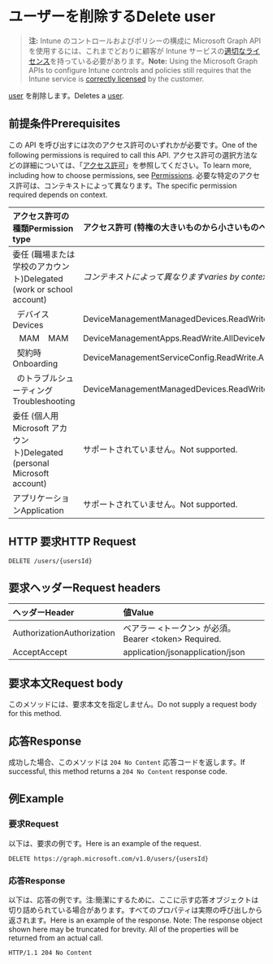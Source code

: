 # <a name="delete-user"></a><span data-ttu-id="44dff-101">ユーザーを削除する</span><span class="sxs-lookup"><span data-stu-id="44dff-101">Delete user</span></span>

> <span data-ttu-id="44dff-102">**注:** Intune のコントロールおよびポリシーの構成に Microsoft Graph API を使用するには、これまでどおりに顧客が Intune サービスの[適切なライセンス](https://go.microsoft.com/fwlink/?linkid=839381)を持っている必要があります。</span><span class="sxs-lookup"><span data-stu-id="44dff-102">**Note:** Using the Microsoft Graph APIs to configure Intune controls and policies still requires that the Intune service is [correctly licensed](https://go.microsoft.com/fwlink/?linkid=839381) by the customer.</span></span>

<span data-ttu-id="44dff-103">[user](../resources/intune_shared_user.md) を削除します。</span><span class="sxs-lookup"><span data-stu-id="44dff-103">Deletes a [user](../resources/intune_shared_user.md).</span></span>
## <a name="prerequisites"></a><span data-ttu-id="44dff-104">前提条件</span><span class="sxs-lookup"><span data-stu-id="44dff-104">Prerequisites</span></span>
<span data-ttu-id="44dff-105">この API を呼び出すには次のアクセス許可のいずれかが必要です。</span><span class="sxs-lookup"><span data-stu-id="44dff-105">One of the following permissions is required to call this API.</span></span> <span data-ttu-id="44dff-106">アクセス許可の選択方法などの詳細については、「[アクセス許可](../../../concepts/permissions_reference.md)」を参照してください。</span><span class="sxs-lookup"><span data-stu-id="44dff-106">To learn more, including how to choose permissions, see [Permissions](../../../concepts/permissions_reference.md).</span></span>  <span data-ttu-id="44dff-107">必要な特定のアクセス許可は、コンテキストによって異なります。</span><span class="sxs-lookup"><span data-stu-id="44dff-107">The specific permission required depends on context.</span></span>

|<span data-ttu-id="44dff-108">アクセス許可の種類</span><span class="sxs-lookup"><span data-stu-id="44dff-108">Permission type</span></span>|<span data-ttu-id="44dff-109">アクセス許可 (特権の大きいものから小さいものへ)</span><span class="sxs-lookup"><span data-stu-id="44dff-109">Permissions (from most to least privileged)</span></span>|
|:---|:---|
|<span data-ttu-id="44dff-110">委任 (職場または学校のアカウント)</span><span class="sxs-lookup"><span data-stu-id="44dff-110">Delegated (work or school account)</span></span>| <span data-ttu-id="44dff-111">_コンテキストによって異なります_</span><span class="sxs-lookup"><span data-stu-id="44dff-111">_varies by context_</span></span>|
| <span data-ttu-id="44dff-112">&nbsp;&nbsp;デバイス</span><span class="sxs-lookup"><span data-stu-id="44dff-112">&nbsp; &nbsp; Devices</span></span> | <span data-ttu-id="44dff-113">DeviceManagementManagedDevices.ReadWrite.All</span><span class="sxs-lookup"><span data-stu-id="44dff-113">DeviceManagementManagedDevices.ReadWrite.All</span></span> |
| <span data-ttu-id="44dff-114">&nbsp;&nbsp; MAM</span><span class="sxs-lookup"><span data-stu-id="44dff-114">&nbsp; &nbsp; MAM</span></span> | <span data-ttu-id="44dff-115">DeviceManagementApps.ReadWrite.All</span><span class="sxs-lookup"><span data-stu-id="44dff-115">DeviceManagementApps.ReadWrite.All</span></span> |
| <span data-ttu-id="44dff-116">&nbsp;&nbsp;契約時</span><span class="sxs-lookup"><span data-stu-id="44dff-116">&nbsp; &nbsp; Onboarding</span></span> | <span data-ttu-id="44dff-117">DeviceManagementServiceConfig.ReadWrite.All</span><span class="sxs-lookup"><span data-stu-id="44dff-117">DeviceManagementServiceConfig.ReadWrite.All</span></span> |
| <span data-ttu-id="44dff-118">&nbsp;&nbsp;のトラブルシューティング</span><span class="sxs-lookup"><span data-stu-id="44dff-118">&nbsp; &nbsp; Troubleshooting</span></span> | <span data-ttu-id="44dff-119">DeviceManagementManagedDevices.ReadWrite.All</span><span class="sxs-lookup"><span data-stu-id="44dff-119">DeviceManagementManagedDevices.ReadWrite.All</span></span> |
|<span data-ttu-id="44dff-120">委任 (個人用 Microsoft アカウント)</span><span class="sxs-lookup"><span data-stu-id="44dff-120">Delegated (personal Microsoft account)</span></span>|<span data-ttu-id="44dff-121">サポートされていません。</span><span class="sxs-lookup"><span data-stu-id="44dff-121">Not supported.</span></span>|
|<span data-ttu-id="44dff-122">アプリケーション</span><span class="sxs-lookup"><span data-stu-id="44dff-122">Application</span></span>|<span data-ttu-id="44dff-123">サポートされていません。</span><span class="sxs-lookup"><span data-stu-id="44dff-123">Not supported.</span></span>|

## <a name="http-request"></a><span data-ttu-id="44dff-124">HTTP 要求</span><span class="sxs-lookup"><span data-stu-id="44dff-124">HTTP Request</span></span>
<!-- {
  "blockType": "ignored"
}
-->
``` http
DELETE /users/{usersId}
```

## <a name="request-headers"></a><span data-ttu-id="44dff-125">要求ヘッダー</span><span class="sxs-lookup"><span data-stu-id="44dff-125">Request headers</span></span>
|<span data-ttu-id="44dff-126">ヘッダー</span><span class="sxs-lookup"><span data-stu-id="44dff-126">Header</span></span>|<span data-ttu-id="44dff-127">値</span><span class="sxs-lookup"><span data-stu-id="44dff-127">Value</span></span>|
|:---|:---|
|<span data-ttu-id="44dff-128">Authorization</span><span class="sxs-lookup"><span data-stu-id="44dff-128">Authorization</span></span>|<span data-ttu-id="44dff-129">ベアラー &lt;トークン&gt; が必須。</span><span class="sxs-lookup"><span data-stu-id="44dff-129">Bearer &lt;token&gt; Required.</span></span>|
|<span data-ttu-id="44dff-130">Accept</span><span class="sxs-lookup"><span data-stu-id="44dff-130">Accept</span></span>|<span data-ttu-id="44dff-131">application/json</span><span class="sxs-lookup"><span data-stu-id="44dff-131">application/json</span></span>|

## <a name="request-body"></a><span data-ttu-id="44dff-132">要求本文</span><span class="sxs-lookup"><span data-stu-id="44dff-132">Request body</span></span>
<span data-ttu-id="44dff-133">このメソッドには、要求本文を指定しません。</span><span class="sxs-lookup"><span data-stu-id="44dff-133">Do not supply a request body for this method.</span></span>

## <a name="response"></a><span data-ttu-id="44dff-134">応答</span><span class="sxs-lookup"><span data-stu-id="44dff-134">Response</span></span>
<span data-ttu-id="44dff-135">成功した場合、このメソッドは `204 No Content` 応答コードを返します。</span><span class="sxs-lookup"><span data-stu-id="44dff-135">If successful, this method returns a `204 No Content` response code.</span></span>

## <a name="example"></a><span data-ttu-id="44dff-136">例</span><span class="sxs-lookup"><span data-stu-id="44dff-136">Example</span></span>

### <a name="request"></a><span data-ttu-id="44dff-137">要求</span><span class="sxs-lookup"><span data-stu-id="44dff-137">Request</span></span>
<span data-ttu-id="44dff-138">以下は、要求の例です。</span><span class="sxs-lookup"><span data-stu-id="44dff-138">Here is an example of the request.</span></span>

``` http
DELETE https://graph.microsoft.com/v1.0/users/{usersId}
```

### <a name="response"></a><span data-ttu-id="44dff-139">応答</span><span class="sxs-lookup"><span data-stu-id="44dff-139">Response</span></span>
<span data-ttu-id="44dff-p102">以下は、応答の例です。注:簡潔にするために、ここに示す応答オブジェクトは切り詰められている場合があります。すべてのプロパティは実際の呼び出しから返されます。</span><span class="sxs-lookup"><span data-stu-id="44dff-p102">Here is an example of the response. Note: The response object shown here may be truncated for brevity. All of the properties will be returned from an actual call.</span></span>

``` http
HTTP/1.1 204 No Content
```



